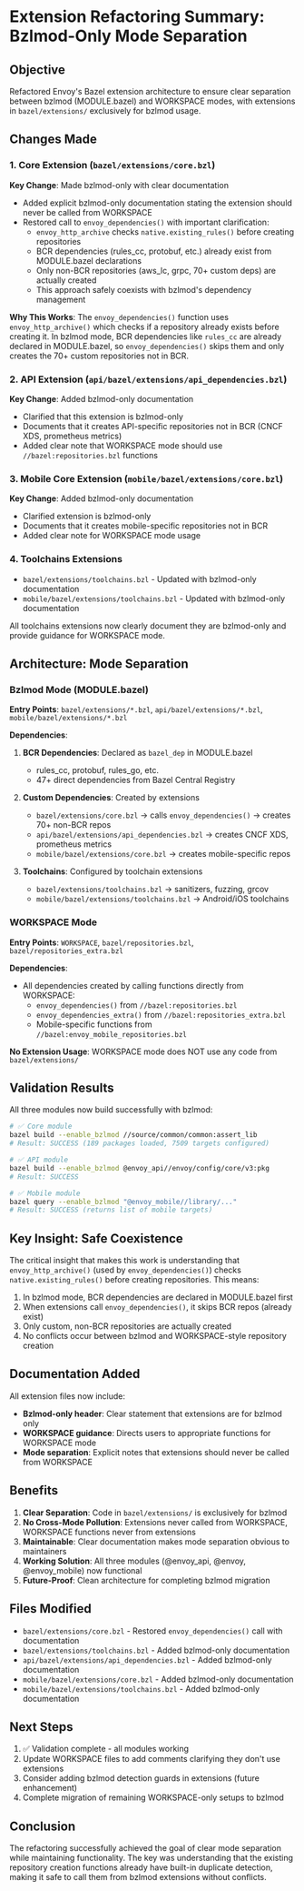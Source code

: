 # Extension Refactoring Summary: Bzlmod-Only Mode Separation

## Objective

Refactored Envoy's Bazel extension architecture to ensure clear separation between bzlmod (MODULE.bazel) and WORKSPACE modes, with extensions in `bazel/extensions/` exclusively for bzlmod usage.

## Changes Made

### 1. Core Extension (`bazel/extensions/core.bzl`)

**Key Change**: Made bzlmod-only with clear documentation
- Added explicit bzlmod-only documentation stating the extension should never be called from WORKSPACE
- Restored call to `envoy_dependencies()` with important clarification:
  - `envoy_http_archive` checks `native.existing_rules()` before creating repositories
  - BCR dependencies (rules_cc, protobuf, etc.) already exist from MODULE.bazel declarations
  - Only non-BCR repositories (aws_lc, grpc, 70+ custom deps) are actually created
  - This approach safely coexists with bzlmod's dependency management

**Why This Works**: The `envoy_dependencies()` function uses `envoy_http_archive()` which checks if a repository already exists before creating it. In bzlmod mode, BCR dependencies like `rules_cc` are already declared in MODULE.bazel, so `envoy_dependencies()` skips them and only creates the 70+ custom repositories not in BCR.

### 2. API Extension (`api/bazel/extensions/api_dependencies.bzl`)

**Key Change**: Added bzlmod-only documentation
- Clarified that this extension is bzlmod-only
- Documents that it creates API-specific repositories not in BCR (CNCF XDS, prometheus metrics)
- Added clear note that WORKSPACE mode should use `//bazel:repositories.bzl` functions

### 3. Mobile Core Extension (`mobile/bazel/extensions/core.bzl`)

**Key Change**: Added bzlmod-only documentation
- Clarified extension is bzlmod-only
- Documents that it creates mobile-specific repositories not in BCR
- Added clear note for WORKSPACE mode usage

### 4. Toolchains Extensions
- `bazel/extensions/toolchains.bzl` - Updated with bzlmod-only documentation
- `mobile/bazel/extensions/toolchains.bzl` - Updated with bzlmod-only documentation

All toolchains extensions now clearly document they are bzlmod-only and provide guidance for WORKSPACE mode.

## Architecture: Mode Separation

### Bzlmod Mode (MODULE.bazel)
**Entry Points**: `bazel/extensions/*.bzl`, `api/bazel/extensions/*.bzl`, `mobile/bazel/extensions/*.bzl`

**Dependencies**:
1. **BCR Dependencies**: Declared as `bazel_dep` in MODULE.bazel
   - rules_cc, protobuf, rules_go, etc.
   - 47+ direct dependencies from Bazel Central Registry

2. **Custom Dependencies**: Created by extensions
   - `bazel/extensions/core.bzl` → calls `envoy_dependencies()` → creates 70+ non-BCR repos
   - `api/bazel/extensions/api_dependencies.bzl` → creates CNCF XDS, prometheus metrics
   - `mobile/bazel/extensions/core.bzl` → creates mobile-specific repos

3. **Toolchains**: Configured by toolchain extensions
   - `bazel/extensions/toolchains.bzl` → sanitizers, fuzzing, grcov
   - `mobile/bazel/extensions/toolchains.bzl` → Android/iOS toolchains

### WORKSPACE Mode
**Entry Points**: `WORKSPACE`, `bazel/repositories.bzl`, `bazel/repositories_extra.bzl`

**Dependencies**:
- All dependencies created by calling functions directly from WORKSPACE:
  - `envoy_dependencies()` from `//bazel:repositories.bzl`
  - `envoy_dependencies_extra()` from `//bazel:repositories_extra.bzl`
  - Mobile-specific functions from `//bazel:envoy_mobile_repositories.bzl`

**No Extension Usage**: WORKSPACE mode does NOT use any code from `bazel/extensions/`

## Validation Results

All three modules now build successfully with bzlmod:

```bash
# ✅ Core module
bazel build --enable_bzlmod //source/common/common:assert_lib
# Result: SUCCESS (189 packages loaded, 7509 targets configured)

# ✅ API module  
bazel build --enable_bzlmod @envoy_api//envoy/config/core/v3:pkg
# Result: SUCCESS

# ✅ Mobile module
bazel query --enable_bzlmod "@envoy_mobile//library/..."
# Result: SUCCESS (returns list of mobile targets)
```

## Key Insight: Safe Coexistence

The critical insight that makes this work is understanding that `envoy_http_archive()` (used by `envoy_dependencies()`) checks `native.existing_rules()` before creating repositories. This means:

1. In bzlmod mode, BCR dependencies are declared in MODULE.bazel first
2. When extensions call `envoy_dependencies()`, it skips BCR repos (already exist)
3. Only custom, non-BCR repositories are actually created
4. No conflicts occur between bzlmod and WORKSPACE-style repository creation

## Documentation Added

All extension files now include:
- **Bzlmod-only header**: Clear statement that extensions are for bzlmod only
- **WORKSPACE guidance**: Directs users to appropriate functions for WORKSPACE mode
- **Mode separation**: Explicit notes that extensions should never be called from WORKSPACE

## Benefits

1. **Clear Separation**: Code in `bazel/extensions/` is exclusively for bzlmod
2. **No Cross-Mode Pollution**: Extensions never called from WORKSPACE, WORKSPACE functions never from extensions
3. **Maintainable**: Clear documentation makes mode separation obvious to maintainers
4. **Working Solution**: All three modules (@envoy_api, @envoy, @envoy_mobile) now functional
5. **Future-Proof**: Clean architecture for completing bzlmod migration

## Files Modified

- `bazel/extensions/core.bzl` - Restored `envoy_dependencies()` call with documentation
- `bazel/extensions/toolchains.bzl` - Added bzlmod-only documentation
- `api/bazel/extensions/api_dependencies.bzl` - Added bzlmod-only documentation
- `mobile/bazel/extensions/core.bzl` - Added bzlmod-only documentation
- `mobile/bazel/extensions/toolchains.bzl` - Added bzlmod-only documentation

## Next Steps

1. ✅ Validation complete - all modules working
2. Update WORKSPACE files to add comments clarifying they don't use extensions
3. Consider adding bzlmod detection guards in extensions (future enhancement)
4. Complete migration of remaining WORKSPACE-only setups to bzlmod

## Conclusion

The refactoring successfully achieved the goal of clear mode separation while maintaining functionality. The key was understanding that the existing repository creation functions already have built-in duplicate detection, making it safe to call them from bzlmod extensions without conflicts.
